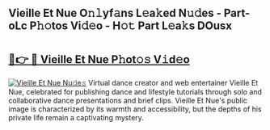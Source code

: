 ## Vieille Et Nue O𝚗𝚕yf𝚊ns L𝚎a𝚔ed N𝚞𝚍es - Part-oLc P𝚑𝚘tos Vi𝚍𝚎o - H𝚘𝚝 Part L𝚎a𝚔s DOusx

# <h2><a href="http://kf3ypt.oniu.top/?m=Vieille+Et+Nue">🔗👉 🔴 Vieille Et Nue P𝚑ot𝚘𝚜 V𝚒d𝚎o</a></h2>

[![Vieille Et Nue Nu𝚍e𝚜](https://i.imgur.com/0qMVB7G.gif)](http://kf3ypt.oniu.top/?m=Vieille+Et+Nue)
Virtual dance creator and web entertainer Vieille Et Nue, celebrated for publishing dance and lifestyle tutorials through solo and collaborative dance presentations and brief clips. Vieille Et Nue's public image is characterized by its warmth and accessibility, but the depths of his private life remain a captivating mystery.  
